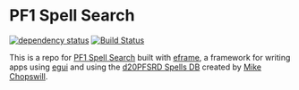 # PF1 Spell Search

[![dependency status](https://deps.rs/repo/github/FRoith/pf1_spell_search/status.svg)](https://deps.rs/repo/github/emilk/eframe_template)
[![Build Status](https://github.com/FRoith/pf1_spell_search/workflows/CI/badge.svg)](https://github.com/FRoith/pf1_spell_search/actions?workflow=CI)

This is a repo for [PF1 Spell Search](https://froith.github.io/pf1_spell_search/) built with [eframe](https://github.com/emilk/egui/tree/master/crates/eframe), a framework for writing apps using [egui](https://github.com/emilk/egui/) and using the [d20PFSRD Spells DB](https://www.d20pfsrd.com/magic/tools/spells-db/) created by [Mike Chopswill](mailto:chopswil@gmail.com).
